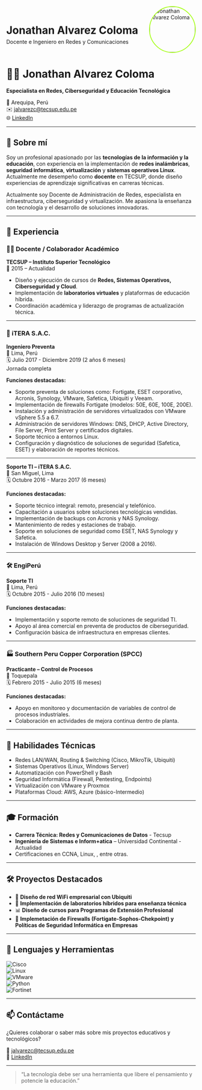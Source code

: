 <div style="display: flex; align-items: center; justify-content: space-between;">
  <div>
    <h1 style="margin-bottom: 0;">Jonathan Alvarez Coloma</h1>
    <p style="margin-top: 5px;">Docente e Ingeniero en Redes y Comunicaciones</p>
  </div>
  <div>
    <img src="assets/foto.jpg" alt="Jonathan Alvarez Coloma" style="width: 120px; height: 120px; border-radius: 50%; object-fit: cover; border: 2px solid #a3ff12;">
  </div>
</div>

# 👨‍💻 Jonathan Alvarez Coloma

**Especialista en Redes, Ciberseguridad y Educación Tecnológica**

📍 Arequipa, Perú  
✉️ jalvarezc@tecsup.edu.pe  
🌐 [LinkedIn](https://www.linkedin.com/in/jonathan-ac28/)  

---

## 🧠 Sobre mí

Soy un profesional apasionado por las **tecnologías de la información y la educación**, con experiencia en la implementación de **redes inalámbricas**, **seguridad informática**, **virtualización** y **sistemas operativos Linux**. Actualmente me desempeño como **docente** en TECSUP, donde diseño experiencias de aprendizaje significativas en carreras técnicas.

Actualmente soy Docente de Administración de Redes, especialista en infraestructura, ciberseguridad y virtualización. Me apasiona la enseñanza con tecnología y el desarrollo de soluciones innovadoras.

---

## 💼 Experiencia

### 👨‍🏫 **Docente / Colaborador Académico**  
**TECSUP – Instituto Superior Tecnológico**  
📅 2015 – Actualidad  
- Diseño y ejecución de cursos de **Redes, Sistemas Operativos, Ciberseguridad y Cloud**.  
- Implementación de **laboratorios virtuales** y plataformas de educación híbrida.  
- Coordinación académica y liderazgo de programas de actualización técnica.

---

### 🏢 iTERA S.A.C.
**Ingeniero Preventa**  
📍 Lima, Perú  
🗓️ Julio 2017 - Diciembre 2019 (2 años 6 meses)  
Jornada completa  

**Funciones destacadas:**
- Soporte preventa de soluciones como: Fortigate, ESET corporativo, Acronis, Synology, VMware, Safetica, Ubiquiti y Veeam.
- Implementación de firewalls Fortigate (modelos: 50E, 60E, 100E, 200E).
- Instalación y administración de servidores virtualizados con VMware vSphere 5.5 a 6.7.
- Administración de servidores Windows: DNS, DHCP, Active Directory, File Server, Print Server y certificados digitales.
- Soporte técnico a entornos Linux.
- Configuración y diagnóstico de soluciones de seguridad (Safetica, ESET) y elaboración de reportes técnicos.

---

**Soporte TI – iTERA S.A.C.**  
📍 San Miguel, Lima  
🗓️ Octubre 2016 - Marzo 2017 (6 meses)

**Funciones destacadas:**
- Soporte técnico integral: remoto, presencial y telefónico.
- Capacitación a usuarios sobre soluciones tecnológicas vendidas.
- Implementación de backups con Acronis y NAS Synology.
- Mantenimiento de redes y estaciones de trabajo.
- Soporte en soluciones de seguridad como ESET, NAS Synology y Safetica.
- Instalación de Windows Desktop y Server (2008 a 2016).

---

### 🛠️ EngiPerú
**Soporte TI**  
📍 Lima, Perú  
🗓️ Octubre 2015 - Julio 2016 (10 meses)

**Funciones destacadas:**
- Implementación y soporte remoto de soluciones de seguridad TI.
- Apoyo al área comercial en preventa de productos de ciberseguridad.
- Configuración básica de infraestructura en empresas clientes.

---

### 🏭 Southern Peru Copper Corporation (SPCC)
**Practicante – Control de Procesos**  
📍 Toquepala  
🗓️ Febrero 2015 - Julio 2015 (6 meses)

**Funciones destacadas:**
- Apoyo en monitoreo y documentación de variables de control de procesos industriales.
- Colaboración en actividades de mejora continua dentro de planta.

---

## 🧩 Habilidades Técnicas

- Redes LAN/WAN, Routing & Switching (Cisco, MikroTik, Ubiquiti)  
- Sistemas Operativos (Linux, Windows Server)  
- Automatización con PowerShell y Bash  
- Seguridad Informática (Firewall, Pentesting, Endpoints)  
- Virtualización con VMware y Proxmox  
- Plataformas Cloud: AWS, Azure (básico-Intermedio)  

---

## 🎓 Formación

- **Carrera Técnica: Redes y Comunicaciones de Datos** - Tecsup
- **Ingeniería de Sistemas e Inform+atica** – Universidad Continental - Actualidad  
- Certificaciones en CCNA, Linux, , entre otras.

---

## 🛠 Proyectos Destacados

- 🔧 **Diseño de red WiFi empresarial con Ubiquiti**  
- 🧪 **Implementación de laboratorios híbridos para enseñanza técnica**  
- 📊 **Diseño de cursos para Programas de Extensión Profesional**  
- 📡 **Implemetación de Firewalls (Fortigate-Sophos-Chekpoint) y Políticas de Seguridad Informática en Empresas**

---

## 📢 Lenguajes y Herramientas

![Cisco](https://img.shields.io/badge/Cisco-Networking-blue)  
![Linux](https://img.shields.io/badge/Linux-Shell-brightgreen)   
![VMware](https://img.shields.io/badge/VMware-Virtualization-orange)  
![Python](https://img.shields.io/badge/Python-Scripting-yellow)  
![Fortinet](https://img.shields.io/badge/Fortinet-Firewalls-red)

---

## 📫 Contáctame

¿Quieres colaborar o saber más sobre mis proyectos educativos y tecnológicos?

📨 jalvarezc@tecsup.edu.pe  
🔗 [LinkedIn](https://www.linkedin.com/in/jonathan-ac28/)

---

> “La tecnología debe ser una herramienta que libere el pensamiento y potencie la educación.”

